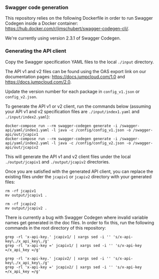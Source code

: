 ### Swagger code generation

This repository relies on the following Dockerfile in order to run
Swagger Codegen inside a Docker container:
https://hub.docker.com/r/jimschubert/swagger-codegen-cli/.

We're currently using version 2.3.1 of Swagger Codegen.

### Generating the API client

Copy the Swagger specification YAML files to the local `./input` directory.

The API v1 and v2 files can be found using the OAS export link on our
documentation pages: https://docs.jumpcloud.com/1.0 and
https://docs.jumpcloud.com/2.0.

Update the version number for each package in `config_v1.json` or
`config_v2.json`.

To generate the API v1 or v2 client, run the commands below (assuming your
API v1 and v2 specification files are `./input/index1.yaml` and
`./input/index2.yaml`):

```
docker-compose run --rm swagger-codegen generate -i /swagger-api/yaml/index1.yaml -l java -c /config/config_v1.json -o /swagger-api/out/jcapiv1
docker-compose run --rm swagger-codegen generate -i /swagger-api/yaml/index2.yaml -l java -c /config/config_v2.json -o /swagger-api/out/jcapiv2
```

This will generate the API v1 and v2 client files under the local
`./output/jcapiv1` and `./output/jcapiv2` directories.

Once you are satisfied with the generated API client, you can replace the
existing files under the `jcapiv1` or `jcapiv2` directory with your generated
files:

```
rm -rf jcapiv1
mv output/jcapiv1 .

rm -rf jcapiv2
mv output/jcapiv2 .
```

There is currently a bug with Swagger Codegen where invalid variable names get
generated in the doc files. In order to fix this, run the following commands in
the root directory of this repository:

```
grep -rl 'x-api-key.' jcapiv1/ | xargs sed -i '' 's/x-api-key\./x_api_key\./g'
grep -rl 'x-api-key =' jcapiv1/ | xargs sed -i '' 's/x-api-key =/x_api_key =/g'

grep -rl 'x-api-key.' jcapiv2/ | xargs sed -i '' 's/x-api-key\./x_api_key\./g'
grep -rl 'x-api-key =' jcapiv2/ | xargs sed -i '' 's/x-api-key =/x_api_key =/g'
```
